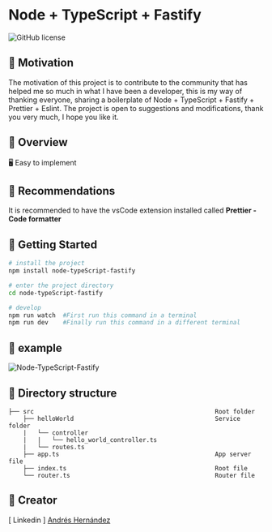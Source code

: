 # Node + TypeScript + Fastify
![GitHub license](https://img.shields.io/github/license/caoxiemeihao/vite-react-electron)

## 💪 Motivation
The motivation of this project is to contribute to the community that has helped me so much in what I have been a developer, this is my way of thanking everyone, sharing a boilerplate of Node + TypeScript + Fastify + Prettier + Eslint. The project is open to suggestions and modifications, thank you very much, I hope you like it.

## 👀 Overview
🖥 Easy to implement

## 🚨 Recommendations
It is recommended to have the vsCode extension installed called <b>Prettier - Code formatter</b>

## 🛫 Getting Started

```sh
# install the project
npm install node-typeScript-fastify

# enter the project directory
cd node-typeScript-fastify

# develop
npm run watch  #First run this command in a terminal
npm run dev    #Finally run this command in a different terminal
```

## 🐞 example
![Node-TypeScript-Fastify](https://github.com/AndresH11/Node-TypeScript-Fastify/assets/92903830/a1e951db-9311-4e20-a4df-9a3790f2a6aa)

## 📂 Directory structure
```tree
├── src                                                  Root folder
    ├── helloWorld                                       Service folder
    |   └── controller                                   
    |   |   └── hello_world_controller.ts                
    |   └── routes.ts                                    
    ├── app.ts                                           App server file
    ├── index.ts                                         Root file
    └── router.ts                                        Router file
```


## 🌱 Creator
[ Linkedin ] <a href = "www.linkedin.com/in/andresh11">Andrés Hernández</a>
